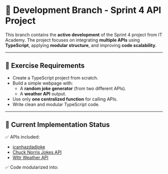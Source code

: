 # 🚧 Development Branch - Sprint 4 API Project

This branch contains the **active development** of the Sprint 4 project from IT Academy. The project focuses on integrating **multiple APIs** using **TypeScript**, applying **modular structure**, and improving **code scalability**.

---

## 📌 Exercise Requirements

- Create a TypeScript project from scratch.
- Build a simple webpage with:
  - A **random joke generator** (from two different APIs).
  - A **weather API** output.
- Use only **one centralized function** for calling APIs.
- Write clean and modular TypeScript code.

---

## 🔄 Current Implementation Status

✅ APIs included:

- [icanhazdadjoke](https://icanhazdadjoke.com/)
- [Chuck Norris Jokes API](https://api.chucknorris.io/)
- [Wttr Weather API](https://wttr.in)

✅ Code modularized into:

